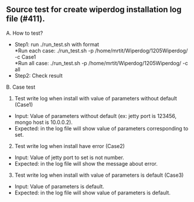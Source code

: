 Source test for create wiperdog installation log file (#411).
---------------------------------------------
A. How to test?  
- Step1: run ./run_test.sh with format  
	*Run each case: ./run_test.sh -p /home/mrtit/Wiperdog/1205Wiperdog/ -c Case1  
	*Run all case: ./run_test.sh -p /home/mrtit/Wiperdog/1205Wiperdog/ -c all  
- Step2: Check result  

B. Case test  

 1. Test write log when install with value of parameters without default (Case1)  
  - Input: Value of parameters without default (ex: jetty port is 123456, mongo host is 10.0.0.2).  
  - Expected: in the log file will show value of parameters corresponding to set.  
  
 2. Test write log when install have error (Case2)  
  - Input: Value of jetty port to set is not number.  
  - Expected: in the log file will show the message about error.  

 3. Test write log when install with value of parameters is default (Case3)  
  - Input: Value of parameters is default.  
  - Expected: in the log file will show value of parameters is default.  

